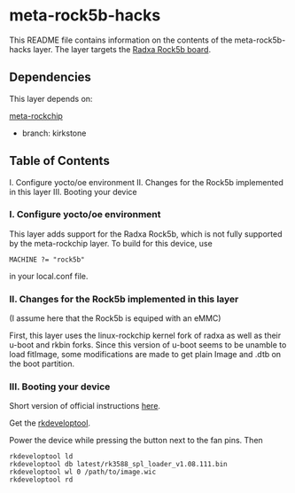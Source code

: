 # meta-rock5b-hacks

This README file contains information on the contents of the meta-rock5b-hacks layer.
The layer targets the [Radxa Rock5b board](https://wiki.radxa.com/Rock5/5b).

## Dependencies

This layer depends on:

[meta-rockchip](git://git.yoctoproject.org/meta-rockchip)
* branch: kirkstone

## Table of Contents

  I. Configure yocto/oe environment
 II. Changes for the Rock5b implemented in this layer
 III. Booting your device

### I. Configure yocto/oe environment
This layer adds support for the Radxa Rock5b, which is not fully supported by
the meta-rockchip layer. To build for this device, use

```
MACHINE ?= "rock5b"
```

in your local.conf file.

### II. Changes for the Rock5b implemented in this layer
(I assume here that the Rock5b is equiped with an eMMC)

First, this layer uses the linux-rockchip kernel fork of radxa as well as their u-boot and rkbin forks. Since this version
of u-boot seems to be unamble to load fitImage, some modifications are made to get plain Image and .dtb on the boot partition.

### III. Booting your device
Short version of official instructions [here](https://wiki.radxa.com/Rock5/install/usb-install-emmc).

Get the [rkdeveloptool](https://github.com/radxa/rkdeveloptool.git).

Power the device while pressing the button next to the fan pins. Then
```
rkdeveloptool ld
rkdeveloptool db latest/rk3588_spl_loader_v1.08.111.bin
rkdeveloptool wl 0 /path/to/image.wic
rkdeveloptool rd
```
